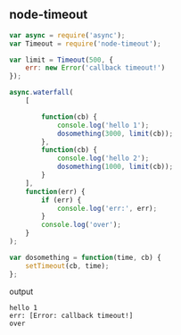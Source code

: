 node-timeout
------------------

```javascript
var async = require('async');
var Timeout = require('node-timeout');

var limit = Timeout(500, {
    err: new Error('callback timeout!')
});

async.waterfall(
    [

        function(cb) {
            console.log('hello 1');
            dosomething(3000, limit(cb));
        },
        function(cb) {
            console.log('hello 2');
            dosomething(1000, limit(cb));
        }
    ],
    function(err) {
        if (err) {
            console.log('err:', err);
        }
        console.log('over');
    }
);

var dosomething = function(time, cb) {
    setTimeout(cb, time);
};
```

output

    hello 1
    err: [Error: callback timeout!]
    over